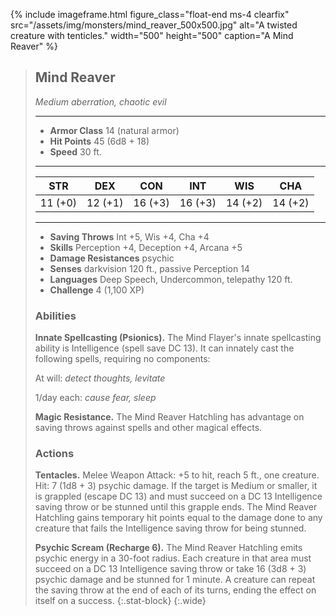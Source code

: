 
{% include imageframe.html
  figure_class="float-end ms-4 clearfix"
  src="/assets/img/monsters/mind_reaver_500x500.jpg"
  alt="A twisted creature with tenticles."
  width="500" height="500"
  caption="A Mind Reaver"
 %}

> ## Mind Reaver
>*Medium aberration, chaotic evil*
>
> ___
>
> - **Armor Class** 14 (natural armor)
> - **Hit Points** 45 (6d8 + 18)
> - **Speed** 30 ft.
>
> ___
>
>|STR|DEX|CON|INT|WIS|CHA|
>|:---:|:---:|:---:|:---:|:---:|:---:|
>|11 (+0)|12 (+1)|16 (+3)|16 (+3)|14 (+2)|14 (+2)|
>
> ___
>
> - **Saving Throws** Int +5, Wis +4, Cha +4
> - **Skills** Perception +4, Deception +4, Arcana +5
> - **Damage Resistances** psychic
> - **Senses** darkvision 120 ft., passive Perception 14
> - **Languages** Deep Speech, Undercommon, telepathy 120 ft.
> - **Challenge** 4 (1,100 XP)
> 
> ### Abilities
> **Innate Spellcasting (Psionics).** The Mind Flayer's innate spellcasting ability is Intelligence (spell save DC 13). It can innately cast the following spells, requiring no components:
>
> At will: *detect thoughts, levitate*
>
> 1/day each: *cause fear, sleep*
> 
> **Magic Resistance.** The Mind Reaver Hatchling has advantage on saving throws against spells and other magical effects.
> ### Actions
> **Tentacles.** Melee Weapon Attack: +5 to hit, reach 5 ft., one creature. Hit: 7 (1d8 + 3) psychic damage. If the target is Medium or smaller, it is grappled (escape DC 13) and must succeed on a DC 13 Intelligence saving throw or be stunned until this grapple ends. The Mind Reaver Hatchling gains temporary hit points equal to the damage done to any creature that fails the Intelligence saving throw for being stunned.
>
> **Psychic Scream (Recharge 6).** The Mind Reaver Hatchling emits psychic energy in a 30-foot radius. Each creature in that area must succeed on a DC 13 Intelligence saving throw or take 16 (3d8 + 3) psychic damage and be stunned for 1 minute. A creature can repeat the saving throw at the end of each of its turns, ending the effect on itself on a success.
{:.stat-block}
{:.wide}